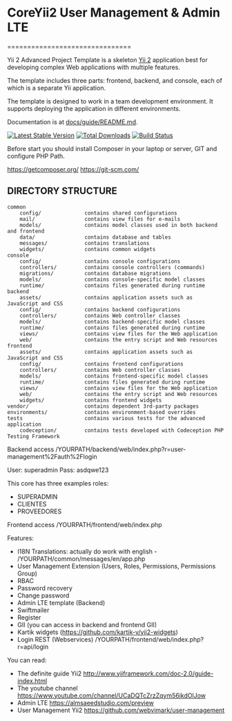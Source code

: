 # CoreYii2 User Management & Admin LTE
===============================

Yii 2 Advanced Project Template is a skeleton [Yii 2](http://www.yiiframework.com/) application best for
developing complex Web applications with multiple features.

The template includes three parts: frontend, backend, and console, each of which
is a separate Yii application.

The template is designed to work in a team development environment. It supports
deploying the application in different environments.

Documentation is at [docs/guide/README.md](docs/guide/README.md).

[![Latest Stable Version](https://poser.pugx.org/yiisoft/yii2-app-advanced/v/stable.png)](https://packagist.org/packages/yiisoft/yii2-app-advanced)
[![Total Downloads](https://poser.pugx.org/yiisoft/yii2-app-advanced/downloads.png)](https://packagist.org/packages/yiisoft/yii2-app-advanced)
[![Build Status](https://travis-ci.org/yiisoft/yii2-app-advanced.svg?branch=master)](https://travis-ci.org/yiisoft/yii2-app-advanced)

Before start you should install Composer in your laptop or server, GIT and configure PHP Path.

https://getcomposer.org/
https://git-scm.com/

DIRECTORY STRUCTURE
-------------------

```
common
    config/              contains shared configurations
    mail/                contains view files for e-mails
    models/              contains model classes used in both backend and frontend
    data/				 contains database and tables
    messages/     		 contains translations
    widgets/  			 contains common widgets
console
    config/              contains console configurations
    controllers/         contains console controllers (commands)
    migrations/          contains database migrations
    models/              contains console-specific model classes
    runtime/             contains files generated during runtime
backend
    assets/              contains application assets such as JavaScript and CSS
    config/              contains backend configurations
    controllers/         contains Web controller classes
    models/              contains backend-specific model classes
    runtime/             contains files generated during runtime
    views/               contains view files for the Web application
    web/                 contains the entry script and Web resources
frontend
    assets/              contains application assets such as JavaScript and CSS
    config/              contains frontend configurations
    controllers/         contains Web controller classes
    models/              contains frontend-specific model classes
    runtime/             contains files generated during runtime
    views/               contains view files for the Web application
    web/                 contains the entry script and Web resources
    widgets/             contains frontend widgets
vendor/                  contains dependent 3rd-party packages
environments/            contains environment-based overrides
tests                    contains various tests for the advanced application
    codeception/         contains tests developed with Codeception PHP Testing Framework
```
Backend access /YOURPATH/backend/web/index.php?r=user-management%2Fauth%2Flogin

User: superadmin
Pass: asdqwe123

This core has three examples roles:
* SUPERADMIN
* CLIENTES
* PROVEEDORES

Frontend access /YOURPATH/frontend/web/index.php 

Features:

* I18N Translations: actually do work with english - /YOURPATH/common/messages/en/app.php
* User Management Extension (Users, Roles, Permissions, Permissions Group)
* RBAC
* Password recovery
* Change password
* Admin LTE template (Backend)
* Swiftmailer
* Register
* GII (you can access in backend and frontend GII)
* Kartik widgets (https://github.com/kartik-v/yii2-widgets)
* Login REST (Webservices) /YOURPATH/frontend/web/index.php?r=api/login

You can read:
* The definite guide Yii2 http://www.yiiframework.com/doc-2.0/guide-index.html
* The youtube channel https://www.youtube.com/channel/UCaDQTcZrzZqym56ikdOlJow
* Admin LTE https://almsaeedstudio.com/preview
* User Management Yii2 https://github.com/webvimark/user-management
